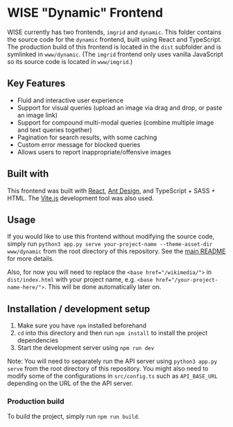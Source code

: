 # WISE "Dynamic" Frontend
WISE currently has two frontends, `imgrid` and `dynamic`. This folder contains the source code for the `dynamic` frontend, built using React and TypeScript. The production build of this frontend is located in the `dist` subfolder and is symlinked in `www/dynamic`. (The `imgrid` frontend only uses vanilla JavaScript so its source code is located in `www/imgrid`.)

## Key Features
- Fluid and interactive user experience
- Support for visual queries (upload an image via drag and drop, or paste an image link)
- Support for compound multi-modal queries (combine multiple image and text queries together)
- Pagination for search results, with some caching
- Custom error message for blocked queries
- Allows users to report inappropriate/offensive images

## Built with
This frontend was built with [React](https://react.dev), [Ant Design](https://ant.design), and TypeScript + SASS + HTML. The [Vite.js](https://vitejs.dev) development tool was also used.

## Usage
If you would like to use this frontend without modifying the source code, simply run `python3 app.py serve your-project-name --theme-asset-dir www/dynamic` from the root directory of this repository. See the [main README](../README.md) for more details.

Also, for now you will need to replace the `<base href="/wikimedia/">` in `dist/index.html` with your project name, e.g. `<base href="/your-project-name-here/">`. This will be done automatically later on.

## Installation / development setup
1. Make sure you have `npm` installed beforehand
2. `cd` into this directory and then run `npm install` to install the project dependencies
3. Start the development server using `npm run dev`

Note: You will need to separately run the API server using `python3 app.py serve` from the root directory of this repository. You might also need to modify some of the configurations in `src/config.ts` such as `API_BASE_URL` depending on the URL of the the API server.

### Production build
To build the project, simply run `npm run build`.
